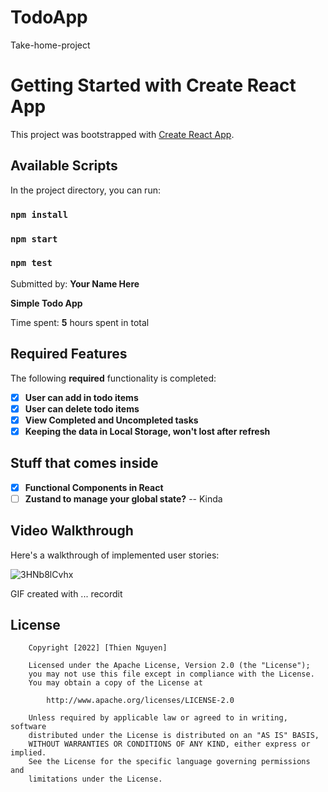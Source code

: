 # TodoApp
 Take-home-project

# Getting Started with Create React App

This project was bootstrapped with [Create React App](https://github.com/facebook/create-react-app).

## Available Scripts

In the project directory, you can run:

### `npm install`
### `npm start`
### `npm test`

Submitted by: **Your Name Here**

**Simple Todo App** 

Time spent: **5** hours spent in total

## Required Features

The following **required** functionality is completed:

- [x] **User can add in todo items**
- [x] **User can delete todo items**
- [x] **View Completed and Uncompleted tasks**
- [x] **Keeping the data in Local Storage, won't lost after refresh**

## Stuff that comes inside

- [x] **Functional Components in React**
- [ ] **Zustand to manage your global state?** -- Kinda

## Video Walkthrough

Here's a walkthrough of implemented user stories:

![3HNb8lCvhx](https://user-images.githubusercontent.com/94078395/200148241-8b0ab1b1-0e32-4feb-9062-83fcc2e647c2.gif)

GIF created with ... recordit

## License

```
    Copyright [2022] [Thien Nguyen]

    Licensed under the Apache License, Version 2.0 (the "License");
    you may not use this file except in compliance with the License.
    You may obtain a copy of the License at

        http://www.apache.org/licenses/LICENSE-2.0

    Unless required by applicable law or agreed to in writing, software
    distributed under the License is distributed on an "AS IS" BASIS,
    WITHOUT WARRANTIES OR CONDITIONS OF ANY KIND, either express or implied.
    See the License for the specific language governing permissions and
    limitations under the License.
```
